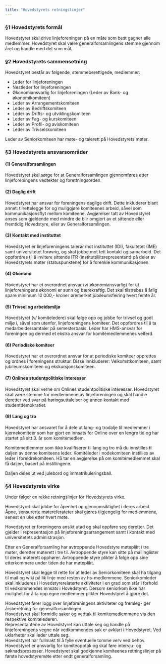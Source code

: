 ```yaml
---
title: "Hovedstyrets retningslinjer"
---
```


### §1 Hovedstyrets formål

Hovedstyret skal drive linjeforeningen på en måte som best gagner alle medlemmer. Hovedstyret skal være generalforsamlingens stemme gjennom året og handle med det som mål. 

### §2 Hovedstyrets sammensetning

Hovedstyret består av følgende, stemmeberettigede, medlemmer: 

* Leder for linjeforeningen
* Nestleder for linjeforeningen
* Økonomiansvarlig for linjeforeningen (Leder av Bank- og økonomikomiteen)
* Leder av Arrangementskomiteen
* Leder av Bedriftskomiteen
* Leder av Drifts- og utviklingskomiteen
* Leder av Fag- og kurskomiteen
* Leder av Profil- og aviskomiteen
* Leder av Trivselskomiteen


Leder av Seniorkomiteen har møte- og talerett på Hovedstyrets møter. 

### §3 Hovedstyrets ansvarsområder

#### (1) Generalforsamlingen

Hovedstyret skal sørge for at Generalforsamlingen gjennomføres etter linjeforeningens vedtekter og forettningsorden. 

#### (2) Daglig drift

Hovedstyret har ansvar for foreningens daglige drift. Dette inkluderer blant annet: tilrettelegge for og muliggjøre komiteenes arbeid, såvel som kommunikasjonsflyt mellom komiteene. Avgjørelser tatt av Hovedstyret anses som gjeldende med mindre de blir omgjort av et sittende eller fremtidig Hovedstyre, eller av Generalforsamlingen.

#### (3) Kontakt med instituttet

Hovedstyret er linjeforeningens talerør mot instituttet (IDI), fakultetet (IME) samt universitetet forøvrig, og skal jobbe mot tett kontakt og samarbeid. Det oppfordres til å invitere sittende ITR (instituttillitsrepresentant) på deler av Hovedstyrets møter (statuspunktene) for å forenkle kommunikasjonen. 

#### (4) Økonomi

Hovedstyret har et overordnet ansvar (v/ økonomiansvarlig) for at linjeforeningens økonomi er sunn og bærekraftig. Det skal tilstrebes å årlig spare minimum 10 000,- kroner øremerket jubileumsfeiring hvert femte år. 

#### (5) Trivsel og arbeidsmiljø

Hovedstyret (v/ komiteledere) skal følge opp og jobbe for trivsel og godt miljø i, såvel som utenfor, linjeforeningens komiteer. Det oppfordres til å ta medarbeidersamtaler på semesterbasis. Leder har HMS-ansvar for foreningen og dermed et ekstra ansvar for komitémedlemmenes velferd.

#### (6) Periodiske komiteer

Hovedstyret har et overordnet ansvar for at periodiske komiteer opprettes og ordnes i foreningens struktur. Disse innkluderer: Velkomstkomiteen, samt jubileumskomiteen og ekskursjonskomiteen. 

#### (7) Onlines studentpolitiske interesser

Hovedstyret skal verne om Onlines studentpolitiske interesser. Hovedstyret skal være stemme for medlemmene av linjeforeningen og skal handle deretter ved svar på høringsuttalelser og annen kontakt med studentdemokratiet.

#### (8) Lang og tro

Hovedstyret har ansvaret for å dele ut lang- og trodalje til medlemmer i kjernekomiteer som har gjort en innsats for Online over en lengre tid og har startet på sitt 3. år som komitémedlem. 

Komitémedlemmer som ikke kvalifiserer til lang og tro må du innstilles til daljen av denne komiteens leder. Komitéleder i nodekomiteen instillies av leder i foreldrekomiteen. HS tar en avgjørelse på om komitémedlemmet skal få daljen, basert på instillingene. 

Daljen deles ut ved julebord og immatrikuleringsball. 

### §4 Hovedstyrets virke

Under følger en rekke retningslinjer for Hovedstyrets virke. 

Hovedstyret skal jobbe for åpenhet og gjennomsiktighet i deres arbeid. Åpne, sensurerte møtereferateter skal gjøres tilgjengelig for medlemmene, senest en uke etter hvert møte. 

Hovedstyret er foreningens ansikt utad og skal oppføre seg deretter. Det gjelder i representasjon på linjeforeningsarrangement samt i kontakt med universitetets administrasjon. 

Etter en Generalforsamling har avtroppende Hovedstyre møteplikt i tre møter, deretter møterett i tre til. Avtroppende styre kan sitte på mailinglister til deres møterett opphører.  Avtroppende styre plikter å følge opp sine etterkommere under tiden de har møteplikt.

Hovedstyret skal legge til rette for at leder av Seniorkomiteen skal ha tilgang til mail og wiki på lik linje med resten av hs-medlemmene. Seniorkomleder skal inkluderes i Hovedstyrerelaterte aktiviteter i en grad som står i forhold til vedkommendes innsats i Hovedstyret. Dersom seniorkom ikke har mulighet for å ta opp egne medlemmer plikter Hovedstyret å gjøre det. 

Hovedstyret fører logg over linjeforeningens aktiviteter og fremleg- ger årsberetning for generalforsamlingen.  
Hovedstyret skal formidle saker og vedtak til komitemedlemmene via den respektive komitelederen.  
Representantene av Hovedstyret kan uttale seg og handle på linjeforeningens vegne når vedkommendes sak er avklart i Hovedstyret. Ved uklarheter skal leder uttale seg.  
Hovedstyret har fullmakt til å fylle eventuelle tomme verv ved behov.  
Hovedstyret er ansvarlig for komitéopptak og skal føre intervju- og søknadsprosesser. Hovedstyret skal godkjenne komiteenes retningslinjer på første hovedstyremøte etter endt generalforsamling.